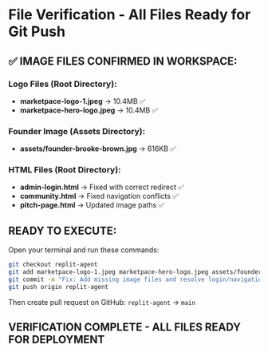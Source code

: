 # File Verification - All Files Ready for Git Push

## ✅ IMAGE FILES CONFIRMED IN WORKSPACE:

### Logo Files (Root Directory):
- **marketpace-logo-1.jpeg** → 10.4MB ✅
- **marketpace-hero-logo.jpeg** → 10.4MB ✅

### Founder Image (Assets Directory):
- **assets/founder-brooke-brown.jpg** → 616KB ✅

### HTML Files (Root Directory):
- **admin-login.html** → Fixed with correct redirect ✅
- **community.html** → Fixed navigation conflicts ✅
- **pitch-page.html** → Updated image paths ✅

## READY TO EXECUTE:

Open your terminal and run these commands:

```bash
git checkout replit-agent
git add marketpace-logo-1.jpeg marketpace-hero-logo.jpeg assets/founder-brooke-brown.jpg admin-login.html community.html pitch-page.html
git commit -m "Fix: Add missing image files and resolve login/navigation issues"
git push origin replit-agent
```

Then create pull request on GitHub: `replit-agent` → `main`

## VERIFICATION COMPLETE - ALL FILES READY FOR DEPLOYMENT